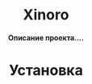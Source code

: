 
<div align="center"><h1> Xinoro</h1> </div>
<div align="center"><h4> Описание проекта....</h4> </div>
<div align="center"><h1> Установка</h1> </div>
